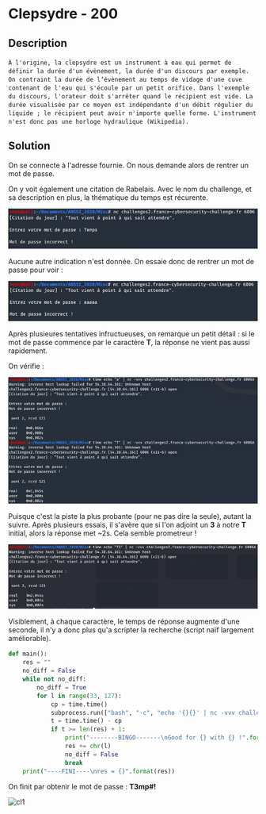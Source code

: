 # Clepsydre - 200

## Description

`À l'origine, la clepsydre est un instrument à eau qui permet de définir la durée d'un évènement, la durée d'un discours par exemple. On contraint la durée de l’évènement au temps de vidage d'une cuve contenant de l'eau qui s'écoule par un petit orifice. Dans l'exemple du discours, l'orateur doit s'arrêter quand le récipient est vide. La durée visualisée par ce moyen est indépendante d'un débit régulier du liquide ; le récipient peut avoir n'importe quelle forme. L'instrument n'est donc pas une horloge hydraulique (Wikipedia).`

## Solution

On se connecte à l'adresse fournie. On nous demande alors de rentrer un mot de passe.

On y voit également une citation de Rabelais. Avec le nom du challenge, et sa description en plus, la thématique du temps est récurente.

![cl1](../../Images/clepsydre_1.PNG)

Aucune autre indication n'est donnée. On essaie donc de rentrer un mot de passe pour voir :

![cl2](../../Images/clepsydre_2.PNG)

Après plusieures tentatives infructueuses, on remarque un petit détail : si le mot de passe commence par le caractère **T**, la réponse ne vient pas aussi rapidement.

On vérifie :

![cl3](../../Images/clepsydre_3.PNG)

Puisque c'est la piste la plus probante (pour ne pas dire la seule), autant la suivre. Après plusieurs essais, il s'avère que si l'on adjoint un **3** à notre **T** initial, alors la réponse met ~2s. Cela semble prometreur !

![cl4](../../Images/clepsydre_4.PNG)

Visiblement, à chaque caractère, le temps de réponse augmente d'une seconde, il n'y a donc plus qu'a scripter la recherche (script naïf largement améliorable).

```python
def main():
    res = ""
    no_diff = False
    while not no_diff:
        no_diff = True
        for l in range(33, 127):
            cp = time.time()
            subprocess.run(["bash", "-c", "echo '{}{}' | nc -vvv challenges2.france-cybersecurity-challenge.fr 6006A".format(res, chr(l))])
            t = time.time() - cp
            if t >= len(res) + 1:
                print("--------BINGO-------\nGood for {} with {} !".format(chr(l), t))
                res += chr(l)
                no_diff = False
                break
    print("----FINI----\nres = {}".format(res))
```

On finit par obtenir le mot de passe : **T3mp#!**

![cl1](../Images/clepsydre_5.PNG)
